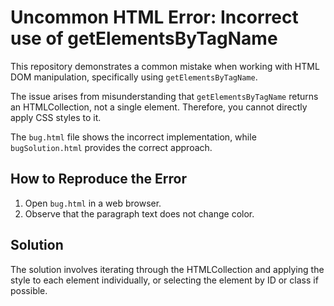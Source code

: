 # Uncommon HTML Error: Incorrect use of getElementsByTagName
This repository demonstrates a common mistake when working with HTML DOM manipulation, specifically using `getElementsByTagName`.

The issue arises from misunderstanding that `getElementsByTagName` returns an HTMLCollection, not a single element.  Therefore, you cannot directly apply CSS styles to it.

The `bug.html` file shows the incorrect implementation, while `bugSolution.html` provides the correct approach.

## How to Reproduce the Error
1. Open `bug.html` in a web browser.
2. Observe that the paragraph text does not change color.

## Solution
The solution involves iterating through the HTMLCollection and applying the style to each element individually, or selecting the element by ID or class if possible.